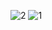
![2](https://user-images.githubusercontent.com/69797723/108535003-9d38c300-72fc-11eb-8678-ac44052b5de5.jpeg)
![1](https://user-images.githubusercontent.com/69797723/108534986-97db7880-72fc-11eb-8fa2-5ba6a5749baa.jpeg)
